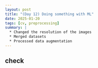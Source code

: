 ```yaml
---
layout: post
title: "(Day 12) Doing something with ML"
date: 2025-01-20
tags: [cv, preprocessing]
summary: |
  * Changed the resolution of the images 
  * Merged datasets
  * Processed data augmentation
---
```


## check 
##